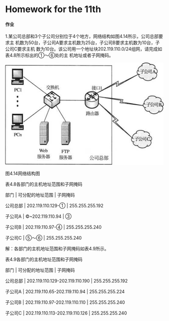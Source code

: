 # Homework for the 11th

#### 作业

1.某公司总部和3个子公司分别位于4个地方，网络结构如图4.14所示，公司总部要求主 机数为50台，子公司A要求主机数为25台，子公司B要求主机数为10台，子公司C要求主机 数为10台。该公司用一个地址块202.119.110.0/24组网，请完成如表4.8所示标出的①〜⑥处的主 机地址或者子网掩码。

![](./Ques1.png)

图4.14网络结构图

表4.8各部门的主机地址范围和子网掩码

部门    |   可分配的地址范围	|   子网掩码

公司总部    |   202.119.110.129-①	|   255.255.255.192

子公司A |   ©~202.119.110.94	|   ③

子公司B	|   202.119.110.97-④	|   255.255.255.240

子公司C	|   ⑤〜⑥	|   255.255.255.240

解：各部门的主机地址范围和子网掩码如表4.9所示。

表4.9各部门的主机地址范围和子网掩码

部门	|   可分配的地址范围	|   子网掩码

公司总部	|   202.119.110.129-202.119.110.190	|   255.255.255.192

子公司A	|   202.119.110.65-202.119.110.94	|   255.255.255.224

子公司B	|   202.119.110.97-202.119.110.110	|   255.255.255.240

子公司C	|   202.119.110.113-202.119.110.126	|   255.255.255.240

